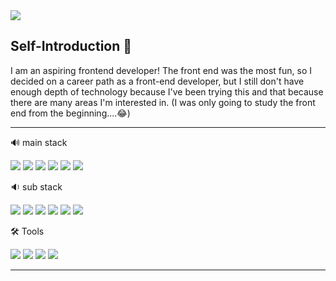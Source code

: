 <a href="https://github.com/devxb/gitanimals">
  <img src="https://render.gitanimals.org/farms/FelixAhn"/>
</a>

## Self-Introduction 👋 

I am an aspiring frontend developer! The front end was the most fun, so I decided on a career path as a
front-end developer, but I still don't have enough depth of technology because I've been trying this and
that because there are many areas I'm interested in. (I was only going to study the front end from the
beginning....😂)


---
🔊 main stack

<img src="https://img.shields.io/badge/HTML5-E34F26?style=flat-square&logo=HTML5&logoColor=white"/> <img src="https://img.shields.io/badge/CSS3-1572B6?style=flat-square&logo=CSS3&logoColor=white"/> <img src="https://img.shields.io/badge/JavaScript-F7DF1E?style=flat-square&logo=JavaScript&logoColor=white"/> <img src="https://img.shields.io/badge/React-61DAFB?style=flat-square&logo=React&logoColor=white"/> <img src="https://img.shields.io/badge/ts-node-3178C6?style=flat-square&logo=ts-node&logoColor=white"/>  <img src="https://img.shields.io/badge/Next.js-000000?style=flat-square&logo=Next.js&logoColor=white"/> 

🔉 sub stack

<img src="https://img.shields.io/badge/Python-3766AB?style=flat-square&logo=Python&logoColor=white"/> <img src="https://img.shields.io/badge/Flask-000000?style=flat-square&logo=Flask&logoColor=white"/> <img src="https://img.shields.io/badge/FastAPI-009688?style=flat-square&logo=FastAPI&logoColor=white"/> <img src="https://img.shields.io/badge/MySQL-4479A1?style=flat-square&logo=MySQL&logoColor=white"/> <img src="https://img.shields.io/badge/MongoDB-47A248?style=flat-square&logo=MongoDB&logoColor=white"/> <img src="https://img.shields.io/badge/TensorFlow-FF6F00?style=flat-square&logo=TensorFlow&logoColor=white"/>


🛠️ Tools 

 <img src="https://img.shields.io/badge/Visual Studio Code-007ACC?style=flat-square&logo=Visual Studio Code&logoColor=white"/> <img src="https://img.shields.io/badge/GitHub-181717?style=flat-square&logo=GitHub&logoColor=white"/> <img src="https://img.shields.io/badge/Anaconda-44A833?style=flat-square&logo=Anaconda&logoColor=white"/> <img src="https://img.shields.io/badge/Figma-F24E1E?style=flat-square&logo=Figma&logoColor=white"/>
 
---
